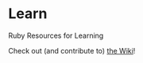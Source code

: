 Learn
=====

Ruby Resources for Learning

Check out (and contribute to) [the Wiki](https://github.com/TampaRuby/Learn/wiki)!
